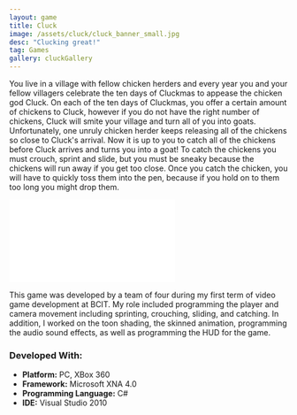 ```yaml
---
layout: game
title: Cluck
image: /assets/cluck/cluck_banner_small.jpg
desc: "Clucking great!"
tag: Games
gallery: cluckGallery
---
```

You live in a village with fellow chicken herders and every year you and your fellow villagers celebrate the ten days of Cluckmas to appease the chicken god Cluck. On each of the ten days of Cluckmas, you offer a certain amount of chickens to Cluck, however if you do not have the right number of chickens, Cluck will smite your village and turn all of you into goats. Unfortunately, one unruly chicken herder keeps releasing all of the chickens so close to Cluck's arrival. Now it is up to you to catch all of the chickens before Cluck arrives and turns you into a goat! To catch the chickens you must crouch, sprint and slide, but you must be sneaky because the chickens will run away if you get too close.  Once you catch the chicken, you will have to quickly toss them into the pen, because if you hold on to them too long you might drop them.

<div class="video">
	<iframe src="//www.youtube.com/embed/lGUKixYe-go" frameborder="0" allowfullscreen="1"></iframe>
</div>

This game was developed by a team of four during my first term of video game development at BCIT. My role included programming the player and camera movement including sprinting, crouching, sliding, and catching. In addition, I worked on the toon shading, the skinned animation, programming the audio sound effects, as well as programming the HUD for the game.

### Developed With:
* __Platform:__ PC, XBox 360
* __Framework:__ Microsoft XNA 4.0
* __Programming Language:__ C#
* __IDE:__ Visual Studio 2010
